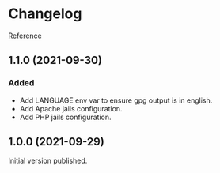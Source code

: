 # Changelog

[Reference](https://keepachangelog.com/en/1.0.0/)

## 1.1.0 (2021-09-30)

### Added
- Add LANGUAGE env var to ensure gpg output is in english.
- Add Apache jails configuration.
- Add PHP jails configuration.

## 1.0.0 (2021-09-29)
Initial version published.
